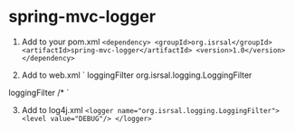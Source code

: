 spring-mvc-logger
=================
1. Add to your pom.xml
`<dependency>
    <groupId>org.isrsal</groupId>
    <artifactId>spring-mvc-logger</artifactId>
    <version>1.0</version>
</dependency>`

2. Add to web.xml
`<filter>
    <filter-name>loggingFilter</filter-name>
    <filter-class>org.isrsal.logging.LoggingFilter</filter-class>
</filter>

<filter-mapping>
    <filter-name>loggingFilter</filter-name>
    <url-pattern>/*</url-pattern>
</filter-mapping>`

3. Add to log4j.xml
`<logger name="org.isrsal.logging.LoggingFilter">
    <level value="DEBUG"/>
</logger>`
